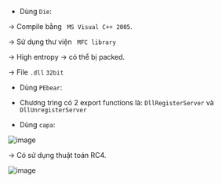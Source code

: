 
- Dùng `Die`:

-> Compile bằng ` MS Visual C++ 2005`.

-> Sử dụng thư viện ` MFC library` 

-> High entropy -> có thể bị packed. 

-> File `.dll` `32bit`

- Dùng `PEbear`:

- Chương trìng có 2 export functions là: `DllRegisterServer` và `DllUnregisterServer`

- Dùng `capa`:

![image](https://user-images.githubusercontent.com/91442807/214837286-963ac755-32f2-4099-a89d-ed30f4340a9c.png)

-> Có sử dụng thuật toán RC4.

![image](https://user-images.githubusercontent.com/91442807/214837470-bcb14d5a-4299-4eb3-8ad0-4a129c1342b9.png)


